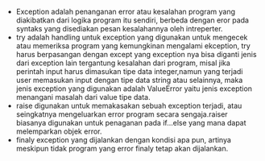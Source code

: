 - Exception adalah penanganan error atau kesalahan program yang diakibatkan dari logika program itu sendiri, berbeda dengan eror pada syntaks yang disediakan pesan kesalahannya oleh intreperter.
- try adalah handling untuk exception yang digunakan untuk mengecek atau memeriksa program yang kemungkinan mengalami ekception, try harus berpasangan dengan except yang exception nya bisa diganti jenis dari exception lain tergantung kesalahan dari program, misal jika perintah input harus dimasukan tipe data integer,namun yang terjadi user memasukan input dengan tipe data string atau selainnya, maka jenis exception yang digunakan adalah ValueError yaitu jenis exception menangani masalah dari value tipe data.
- raise digunakan untuk memakasakan sebuah exception terjadi, atau seingkatnya mengeluarkan error program secara sengaja.raiser biasanya digunakan untuk penaganan pada if...else yang mana dapat melemparkan objek error.
- finaly exception yang dijalankan dengan kondisi apa pun, artinya meskipun tidak program yang error finaly tetap akan dijalankan.